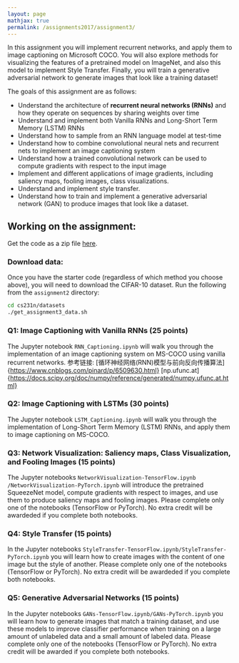```yaml
---
layout: page
mathjax: true
permalink: /assignments2017/assignment3/
---
```


In this assignment you will implement recurrent networks, and apply them to image captioning on Microsoft COCO. You will also explore methods for visualizing the features of a pretrained model on ImageNet, and also this model to implement Style Transfer. Finally, you will train a generative adversarial network to generate images that look like a training dataset!

The goals of this assignment are as follows:

- Understand the architecture of **recurrent neural networks (RNNs)** and how they operate on sequences by sharing weights over time
- Understand and implement both Vanilla RNNs and Long-Short Term Memory (LSTM) RNNs
- Understand how to sample from an RNN language model at test-time
- Understand how to combine convolutional neural nets and recurrent nets to implement an image captioning system
- Understand how a trained convolutional network can be used to compute gradients with respect to the input image
- Implement and different applications of image gradients, including saliency maps, fooling images, class visualizations.
- Understand and implement style transfer.
- Understand how to train and implement a generative adversarial network (GAN) to produce images that look like a dataset.

## Working on the assignment:
Get the code as a zip file [here](http://cs231n.stanford.edu/assignments/2017/spring1617_assignment3_v3.zip).

### Download data:
Once you have the starter code (regardless of which method you choose above), you will need to download the CIFAR-10 dataset.
Run the following from the `assignment2` directory:

```bash
cd cs231n/datasets
./get_assignment3_data.sh
```

### Q1: Image Captioning with Vanilla RNNs (25 points)
The Jupyter notebook `RNN_Captioning.ipynb` will walk you through the implementation of an image captioning system on MS-COCO using vanilla recurrent networks.
参考链接:
[循环神经网络(RNN)模型与前向反向传播算法]{https://www.cnblogs.com/pinard/p/6509630.html}
[np.ufunc.at]{https://docs.scipy.org/doc/numpy/reference/generated/numpy.ufunc.at.html}

### Q2: Image Captioning with LSTMs (30 points)
The Jupyter notebook `LSTM_Captioning.ipynb` will walk you through the implementation of Long-Short Term Memory (LSTM) RNNs, and apply them to image captioning on MS-COCO.

### Q3: Network Visualization: Saliency maps, Class Visualization, and Fooling Images (15 points)
The Jupyter notebooks `NetworkVisualization-TensorFlow.ipynb /NetworkVisualization-PyTorch.ipynb` will introduce the pretrained SqueezeNet model, compute gradients with respect to images, and use them to produce saliency maps and fooling images. Please complete only one of the notebooks (TensorFlow or PyTorch). No extra credit will be awardeded if you complete both notebooks.

### Q4: Style Transfer (15 points)
In the Jupyter notebooks `StyleTransfer-TensorFlow.ipynb/StyleTransfer-PyTorch.ipynb` you will learn how to create images with the content of one image but the style of another. Please complete only one of the notebooks (TensorFlow or PyTorch). No extra credit will be awardeded if you complete both notebooks.

### Q5: Generative Adversarial Networks (15 points)
In the Jupyter notebooks `GANs-TensorFlow.ipynb/GANs-PyTorch.ipynb` you will learn how to generate images that match a training dataset, and use these models to improve classifier performance when training on a large amount of unlabeled data and a small amount of labeled data. Please complete only one of the notebooks (TensorFlow or PyTorch). No extra credit will be awarded if you complete both notebooks.

